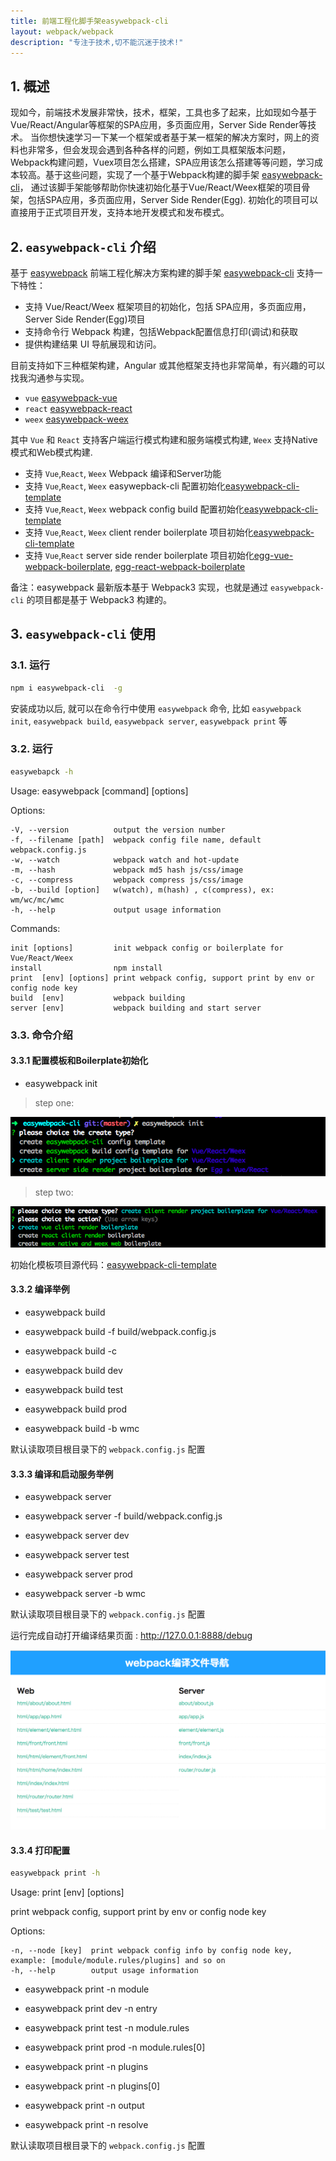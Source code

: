 ```yaml
---
title: 前端工程化脚手架easywebpack-cli
layout: webpack/webpack
description: "专注于技术,切不能沉迷于技术!"
---
```


## 1. 概述

现如今，前端技术发展非常快，技术，框架，工具也多了起来，比如现如今基于Vue/React/Angular等框架的SPA应用，多页面应用，Server Side Render等技术。 当你想快速学习一下某一个框架或者基于某一框架的解决方案时，网上的资料也非常多，但会发现会遇到各种各样的问题，例如工具框架版本问题，Webpack构建问题，Vuex项目怎么搭建，SPA应用该怎么搭建等等问题，学习成本较高。基于这些问题，实现了一个基于Webpack构建的脚手架 [easywebpack-cli](https://github.com/hubcarl/easywebpack-cli)， 通过该脚手架能够帮助你快速初始化基于Vue/React/Weex框架的项目骨架，包括SPA应用，多页面应用，Server Side Render(Egg). 初始化的项目可以直接用于正式项目开发，支持本地开发模式和发布模式。


## 2. `easywebpack-cli` 介绍

基于 [easywebpack](https://github.com/hubcarl/easywebpack) 前端工程化解决方案构建的脚手架 [easywebpack-cli](https://github.com/hubcarl/easywebpack-cli) 支持一下特性：

- 支持 Vue/React/Weex 框架项目的初始化，包括 SPA应用，多页面应用，Server Side Render(Egg)项目
- 支持命令行 Webpack 构建，包括Webpack配置信息打印(调试)和获取
- 提供构建结果 UI 导航展现和访问。 

目前支持如下三种框架构建，Angular 或其他框架支持也非常简单，有兴趣的可以找我沟通参与实现。

- `vue` [easywebpack-vue](https://github.com/hubcarl/easywebpack-vue.git) 
- `react` [easywebpack-react](https://github.com/hubcarl/easywebpack-react.git)
- `weex` [easywebpack-weex](https://github.com/hubcarl/easywebpack-weex.git)

其中 `Vue` 和 `React` 支持客户端运行模式构建和服务端模式构建, `Weex` 支持Native模式和Web模式构建.

- 支持 `Vue`,`React`, `Weex` Webpack 编译和Server功能
- 支持 `Vue`,`React`, `Weex` easywepback-cli 配置初始化[easywebpack-cli-template](https://github.com/hubcarl/easywebpack-cli-template.git)
- 支持 `Vue`,`React`, `Weex` webpack config build 配置初始化[easywebpack-cli-template](https://github.com/hubcarl/easywebpack-cli-template.git)
- 支持 `Vue`,`React`, `Weex` client render boilerplate 项目初始化[easywebpack-cli-template](https://github.com/hubcarl/easywebpack-cli-template.git)
- 支持 `Vue`,`React` server side render boilerplate 项目初始化[egg-vue-webpack-boilerplate](https://github.com/hubcarl/egg-vue-webpack-boilerplate.git), [egg-react-webpack-boilerplate](https://github.com/hubcarl/egg-react-webpack-boilerplate.git)


备注：easywebpack 最新版本基于 Webpack3 实现，也就是通过 `easywebpack-cli` 的项目都是基于 Webpack3 构建的。


## 3. `easywebpack-cli` 使用

### 3.1. 运行

```bash
npm i easywebpack-cli  -g
```

安装成功以后, 就可以在命令行中使用 `easywebpack` 命令, 比如 `easywebpack init`, `easywebpack build`, `easywebpack server`, `easywebpack print` 等


### 3.2. 运行


```bash
easywebapck -h
```

Usage: easywebpack [command] [options]


  Options:

    -V, --version          output the version number
    -f, --filename [path]  webpack config file name, default webpack.config.js
    -w, --watch            webpack watch and hot-update
    -m, --hash             webpack md5 hash js/css/image
    -c, --compress         webpack compress js/css/image
    -b, --build [option]   w(watch), m(hash) , c(compress), ex: wm/wc/mc/wmc
    -h, --help             output usage information


  Commands:
  
    init [options]         init webpack config or boilerplate for Vue/React/Weex
    install                npm install
    print  [env] [options] print webpack config, support print by env or config node key
    build  [env]           webpack building
    server [env]           webpack building and start server



### 3.3. 命令介绍

#### 3.3.1 配置模板和Boilerplate初始化

- easywebpack init

> step one:

![image](/img/webpack/cli-init-step-one.png)

> step two:

![image](/img/webpack/cli-init-step-two.png)

初始化模板项目源代码：[easywebpack-cli-template](https://github.com/hubcarl/easywebpack-cli-template.git)

#### 3.3.2 编译举例

- easywebpack build

- easywebpack build -f build/webpack.config.js

- easywebpack build -c

- easywebpack build dev

- easywebpack build test

- easywebpack build prod

- easywebpack build -b wmc 

默认读取项目根目录下的 `webpack.config.js` 配置

#### 3.3.3  编译和启动服务举例

- easywebpack server

- easywebpack server -f build/webpack.config.js

- easywebpack server dev

- easywebpack server test

- easywebpack server prod

- easywebpack server -b wmc 

默认读取项目根目录下的 `webpack.config.js` 配置

运行完成自动打开编译结果页面 :  http://127.0.0.1:8888/debug

![image](/img/webpack/easywebpack-build-nav.png)

#### 3.3.4 打印配置

```bash
easywebpack print -h
```

 Usage: print [env] [options]

  print webpack config, support print by env or config node key


  Options:

    -n, --node [key]  print webpack config info by config node key, example: [module/module.rules/plugins] and so on
    -h, --help        output usage information

- easywebpack print -n module

- easywebpack print dev -n entry

- easywebpack print test -n module.rules

- easywebpack print prod -n module.rules[0]

- easywebpack print -n plugins

- easywebpack print -n plugins[0]

- easywebpack print -n output

- easywebpack print -n resolve

默认读取项目根目录下的 `webpack.config.js` 配置
